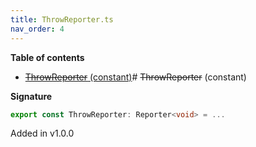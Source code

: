 ```yaml
---
title: ThrowReporter.ts
nav_order: 4
---
```


**Table of contents**

- [~~ThrowReporter~~ (constant)](#throwreporter-constant)# ~~ThrowReporter~~ (constant)

**Signature**

```ts
export const ThrowReporter: Reporter<void> = ...
```

Added in v1.0.0
